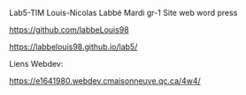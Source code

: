 
Lab5-TIM 
Louis-Nicolas Labbé
Mardi gr-1
Site web word press 


https://github.com/labbeLouis98

https://labbelouis98.github.io/lab5/


Liens Webdev: 

https://e1641980.webdev.cmaisonneuve.qc.ca/4w4/

